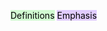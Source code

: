<mark style="background: #BBFABBA6;">Definitions</mark>
<mark style="background: #D2B3FFA6;">Emphasis</mark>
